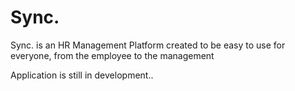 # Sync.

Sync. is an HR Management Platform created to be easy to use for everyone, from the employee to the management

Application is still in development.. 
